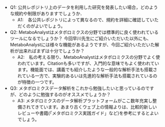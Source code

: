 - Q1: 公共レポジトリ上のデータを利用した研究を発表したい場合，どのような規約や制限がありますでしょうか．
  - A1:　各公共レポジトリによって異なるので、規約を詳細に確認していただくのがよいでしょう。
- Q2: MetaboAnalystはメタボロミクスの分野では標準的に良く使われているツールになるでしょうか？ 今回早川先生にご紹介いただいた以外にも、MetaboAnalystには様々な機能があるようですが、今回ご紹介いただいた解析が出来ればまずは十分でしょうか？
  - A2:　私の考える限り、MetaboAnalystはメタボロミクスの分野でよく使われています。Citationも多いですが、入門的な意味でもよく使われています。機能面では、講義でも紹介したような一般的な解析手法も搭載されている一方で、実験的あるいは先進的な解析手法も搭載されているのが特徴の一つです。
- Q3: メタボロミクスデータ解析をこれから勉強したいと思っているのですが、どのように勉強するのがオススメでしょうか？
  - A3: メタボロミクスのデータ解析プラットフォームがここ数年充実し整備されてきています。あまり古くウェブ上の情報よりは、比較的新しいレビューや書籍(「メタボロミクス実践ガイド」など)を参考にするとよいでしょう。       
